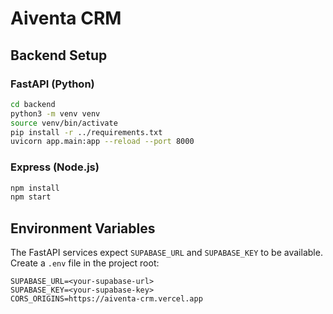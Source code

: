 # Aiventa CRM

## Backend Setup

### FastAPI (Python)

```bash
cd backend
python3 -m venv venv
source venv/bin/activate
pip install -r ../requirements.txt
uvicorn app.main:app --reload --port 8000
```

### Express (Node.js)

```bash
npm install
npm start
```

## Environment Variables

The FastAPI services expect `SUPABASE_URL` and `SUPABASE_KEY` to be
available. Create a `.env` file in the project root:

```env
SUPABASE_URL=<your-supabase-url>
SUPABASE_KEY=<your-supabase-key>
CORS_ORIGINS=https://aiventa-crm.vercel.app
```

